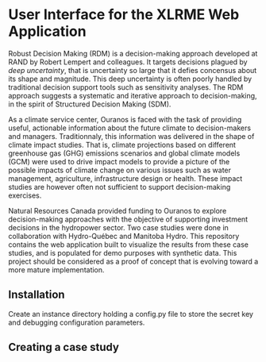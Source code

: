 User Interface for the XLRME Web Application
============================================

Robust Decision Making (RDM) is a decision-making approach developed at RAND by Robert Lempert and colleagues. It targets decisions plagued by _deep uncertainty_, that is uncertainty so large that it defies concensus about its shape and magnitude. This deep uncertainty is often poorly handled by traditional decision support tools such as sensitivity analyses. The RDM approach suggests a systematic and iterative approach to decision-making, in the spirit of Structured Decision Making (SDM).

As a climate service center, Ouranos is faced with the task of providing useful, actionable information about the future climate to decision-makers and managers. Traditionnaly, this information was delivered in the shape of climate impact studies. That is, climate projections based on different greenhouse gas (GHG) emissions scenarios and global climate models (GCM) were used to drive impact models to provide a picture of the possible impacts of climate change on various issues such as water management, agriculture, infrastructure design or health. These impact studies are however often not sufficient to support decision-making exercises. 

Natural Resources Canada provided funding to Ouranos to explore decision-making approaches with the objective of supporting investment decisions in the hydropower sector. Two case studies were done in collaboration with Hydro-Québec and Manitoba Hydro. This repository contains the web application built to visualize the results from these case studies, and is populated for demo purposes with synthetic data. This project should be considered as a proof of concept that is evolving toward a more mature implementation. 


Installation
------------

Create an instance directory holding a config.py file to store the secret key and
debugging configuration parameters. 


Creating a case study
---------------------
